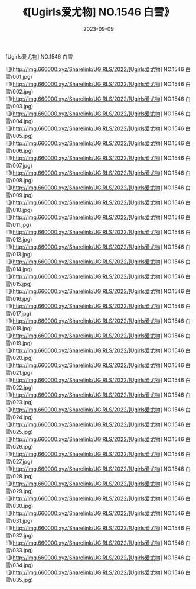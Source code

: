 ﻿---
layout: post
title:  《[Ugirls爱尤物] NO.1546 白雪》
date:   2023-09-09
img: http://img.660000.xyz/Sharelink/UGIRLS/2022/[Ugirls爱尤物] NO.1546 白雪/000.jpg
categories: [美女, 清纯, 唯美]
---

[Ugirls爱尤物] NO.1546 白雪

 ![](http://img.660000.xyz/Sharelink/UGIRLS/2022/[Ugirls爱尤物] NO.1546 白雪/001.jpg) <br>![](http://img.660000.xyz/Sharelink/UGIRLS/2022/[Ugirls爱尤物] NO.1546 白雪/002.jpg) <br>![](http://img.660000.xyz/Sharelink/UGIRLS/2022/[Ugirls爱尤物] NO.1546 白雪/003.jpg) <br>![](http://img.660000.xyz/Sharelink/UGIRLS/2022/[Ugirls爱尤物] NO.1546 白雪/004.jpg) <br>![](http://img.660000.xyz/Sharelink/UGIRLS/2022/[Ugirls爱尤物] NO.1546 白雪/005.jpg) <br>![](http://img.660000.xyz/Sharelink/UGIRLS/2022/[Ugirls爱尤物] NO.1546 白雪/006.jpg) <br>![](http://img.660000.xyz/Sharelink/UGIRLS/2022/[Ugirls爱尤物] NO.1546 白雪/007.jpg) <br>![](http://img.660000.xyz/Sharelink/UGIRLS/2022/[Ugirls爱尤物] NO.1546 白雪/008.jpg) <br>![](http://img.660000.xyz/Sharelink/UGIRLS/2022/[Ugirls爱尤物] NO.1546 白雪/009.jpg) <br>![](http://img.660000.xyz/Sharelink/UGIRLS/2022/[Ugirls爱尤物] NO.1546 白雪/010.jpg) <br>![](http://img.660000.xyz/Sharelink/UGIRLS/2022/[Ugirls爱尤物] NO.1546 白雪/011.jpg) <br>![](http://img.660000.xyz/Sharelink/UGIRLS/2022/[Ugirls爱尤物] NO.1546 白雪/012.jpg) <br>![](http://img.660000.xyz/Sharelink/UGIRLS/2022/[Ugirls爱尤物] NO.1546 白雪/013.jpg) <br>![](http://img.660000.xyz/Sharelink/UGIRLS/2022/[Ugirls爱尤物] NO.1546 白雪/014.jpg) <br>![](http://img.660000.xyz/Sharelink/UGIRLS/2022/[Ugirls爱尤物] NO.1546 白雪/015.jpg) <br>![](http://img.660000.xyz/Sharelink/UGIRLS/2022/[Ugirls爱尤物] NO.1546 白雪/016.jpg) <br>![](http://img.660000.xyz/Sharelink/UGIRLS/2022/[Ugirls爱尤物] NO.1546 白雪/017.jpg) <br>![](http://img.660000.xyz/Sharelink/UGIRLS/2022/[Ugirls爱尤物] NO.1546 白雪/018.jpg) <br>![](http://img.660000.xyz/Sharelink/UGIRLS/2022/[Ugirls爱尤物] NO.1546 白雪/019.jpg) <br>![](http://img.660000.xyz/Sharelink/UGIRLS/2022/[Ugirls爱尤物] NO.1546 白雪/020.jpg) <br>![](http://img.660000.xyz/Sharelink/UGIRLS/2022/[Ugirls爱尤物] NO.1546 白雪/021.jpg) <br>![](http://img.660000.xyz/Sharelink/UGIRLS/2022/[Ugirls爱尤物] NO.1546 白雪/022.jpg) <br>![](http://img.660000.xyz/Sharelink/UGIRLS/2022/[Ugirls爱尤物] NO.1546 白雪/023.jpg) <br>![](http://img.660000.xyz/Sharelink/UGIRLS/2022/[Ugirls爱尤物] NO.1546 白雪/024.jpg) <br>![](http://img.660000.xyz/Sharelink/UGIRLS/2022/[Ugirls爱尤物] NO.1546 白雪/025.jpg) <br>![](http://img.660000.xyz/Sharelink/UGIRLS/2022/[Ugirls爱尤物] NO.1546 白雪/026.jpg) <br>![](http://img.660000.xyz/Sharelink/UGIRLS/2022/[Ugirls爱尤物] NO.1546 白雪/027.jpg) <br>![](http://img.660000.xyz/Sharelink/UGIRLS/2022/[Ugirls爱尤物] NO.1546 白雪/028.jpg) <br>![](http://img.660000.xyz/Sharelink/UGIRLS/2022/[Ugirls爱尤物] NO.1546 白雪/029.jpg) <br>![](http://img.660000.xyz/Sharelink/UGIRLS/2022/[Ugirls爱尤物] NO.1546 白雪/030.jpg) <br>![](http://img.660000.xyz/Sharelink/UGIRLS/2022/[Ugirls爱尤物] NO.1546 白雪/031.jpg) <br>![](http://img.660000.xyz/Sharelink/UGIRLS/2022/[Ugirls爱尤物] NO.1546 白雪/032.jpg) <br>![](http://img.660000.xyz/Sharelink/UGIRLS/2022/[Ugirls爱尤物] NO.1546 白雪/033.jpg) <br>![](http://img.660000.xyz/Sharelink/UGIRLS/2022/[Ugirls爱尤物] NO.1546 白雪/034.jpg) <br>![](http://img.660000.xyz/Sharelink/UGIRLS/2022/[Ugirls爱尤物] NO.1546 白雪/035.jpg) <br>